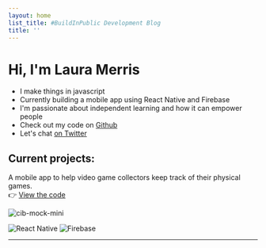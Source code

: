 ```yaml
---
layout: home
list_title: #BuildInPublic Development Blog
title: ''
---
```

# Hi, I'm Laura Merris

- I make things in javascript  
- Currently building a mobile app using React Native and Firebase  
- I'm passionate about independent learning and how it can empower people  
- Check out my code on [Github](https://github.com/LauraMerris)  
- Let's chat [on Twitter](https://twitter.com/lauramerris)  

## Current projects: 

A mobile app to help video game collectors keep track of their physical games.  
👉 [View the code](https://github.com/LauraMerris/cib)

![cib-mock-mini](https://user-images.githubusercontent.com/7448403/147874331-8282c839-0c74-4aab-b144-e2466fd0ab14.jpg)
<!-- 👉 [More info on the app homepage](https://lauramerris.github.io/cib/)  -->
![React Native](https://img.shields.io/badge/react_native-%2320232a.svg?style=for-the-badge&logo=react&logoColor=%2361DAFB) ![Firebase](https://img.shields.io/badge/firebase-%23039BE5.svg?style=for-the-badge&logo=firebase)


---

